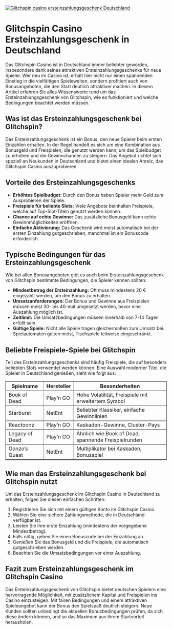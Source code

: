 [![Glitchspin casino ersteinzahlungsgeschenk Deutschland](https://123-caf.pages.dev/gitsignup.png)](https://vrmoo.ru/Bt82HjjY)

<h1>Glitchspin Casino Ersteinzahlungsgeschenk in Deutschland</h1> <p>Das Glitchspin Casino ist in Deutschland immer beliebter geworden, insbesondere dank seines attraktiven Ersteinzahlungsgeschenks für neue Spieler. Wer neu im Casino ist, erhält hier nicht nur einen spannenden Einstieg in die vielfältigen Spielewelten, sondern profitiert auch von Bonusangeboten, die den Start deutlich attraktiver machen. In diesem Artikel erfahren Sie alles Wissenswerte rund um das Ersteinzahlungsgeschenk von Glitchspin, wie es funktioniert und welche Bedingungen beachtet werden müssen.</p>  <h2>Was ist das Ersteinzahlungsgeschenk bei Glitchspin?</h2> <p>Das Ersteinzahlungsgeschenk ist ein Bonus, den neue Spieler beim ersten Einzahlen erhalten. In der Regel handelt es sich um eine Kombination aus Bonusgeld und Freispielen, die genutzt werden kann, um das Spielbudget zu erhöhen und die Gewinnchancen zu steigern. Das Angebot richtet sich speziell an Neukunden in Deutschland und bietet einen idealen Anreiz, das Glitchspin Casino auszuprobieren.</p>  <h2>Vorteile des Ersteinzahlungsgeschenks</h2> <ul>   <li><strong>Erhöhtes Spielbudget:</strong> Durch den Bonus haben Spieler mehr Geld zum Ausprobieren der Spiele.</li>   <li><strong>Freispiele für beliebte Slots:</strong> Viele Angebote beinhalten Freispiele, welche auf Top-Slot-Titeln genutzt werden können.</li>   <li><strong>Chance auf echte Gewinne:</strong> Das zusätzliche Bonusgeld kann echte Gewinnmöglichkeiten eröffnen.</li>   <li><strong>Einfache Aktivierung:</strong> Das Geschenk wird meist automatisch bei der ersten Einzahlung gutgeschrieben, manchmal ist ein Bonuscode erforderlich.</li> </ul>  <h2>Typische Bedingungen für das Ersteinzahlungsgeschenk</h2> <p>Wie bei allen Bonusangeboten gibt es auch beim Ersteinzahlungsgeschenk von Glitchspin bestimmte Bedingungen, die Spieler kennen sollten:</p> <ul>   <li><strong>Mindestbetrag der Ersteinzahlung:</strong> Oft muss mindestens 20 € eingezahlt werden, um den Bonus zu erhalten.</li>   <li><strong>Umsatzanforderungen:</strong> Der Bonus und Gewinne aus Freispielen müssen meist 30- bis 40-mal umgesetzt werden, bevor eine Auszahlung möglich ist.</li>   <li><strong>Zeitlimit:</strong> Die Umsatzbedingungen müssen innerhalb von 7-14 Tagen erfüllt sein.</li>   <li><strong>Gültige Spiele:</strong> Nicht alle Spiele tragen gleichermaßen zum Umsatz bei. Spielautomaten gelten meist, Tischspiele teilweise eingeschränkt.</li> </ul>  <h2>Beliebte Freispiele-Spiele bei Glitchspin</h2> <p>Teil des Ersteinzahlungsgeschenks sind häufig Freispiele, die auf besonders beliebten Slots verwendet werden können. Eine Auswahl moderner Titel, die Spieler in Deutschland genießen, sieht wie folgt aus:</p>  <table border="1" cellpadding="8" cellspacing="0" style="border-collapse: collapse; width: 100%; max-width: 600px;">   <thead>     <tr>       <th>Spielname</th>       <th>Hersteller</th>       <th>Besonderheiten</th>     </tr>   </thead>   <tbody>     <tr>       <td>Book of Dead</td>       <td>Play’n GO</td>       <td>Hohe Volatilität, Freispiele mit erweitertem Symbol</td>     </tr>     <tr>       <td>Starburst</td>       <td>NetEnt</td>       <td>Beliebter Klassiker, einfache Gewinnlinien</td>     </tr>     <tr>       <td>Reactoonz</td>       <td>Play’n GO</td>       <td>Kaskaden-Gewinne, Cluster-Pays</td>     </tr>     <tr>       <td>Legacy of Dead</td>       <td>Play’n GO</td>       <td>Ähnlich wie Book of Dead, spannende Freispielrunden</td>     </tr>     <tr>       <td>Gonzo’s Quest</td>       <td>NetEnt</td>       <td>Multiplikator bei Kaskaden, Bonusspiel</td>     </tr>   </tbody> </table>  <h2>Wie man das Ersteinzahlungsgeschenk bei Glitchspin nutzt</h2> <p>Um das Ersteinzahlungsgeschenk im Glitchspin Casino in Deutschland zu erhalten, folgen Sie diesen einfachen Schritten:</p> <ol>   <li>Registrieren Sie sich mit einem gültigen Konto im Glitchspin Casino.</li>   <li>Wählen Sie eine sichere Zahlungsmethode, die in Deutschland verfügbar ist.</li>   <li>Leisten Sie Ihre erste Einzahlung (mindestens der vorgegebene Mindestbetrag).</li>   <li>Falls nötig, geben Sie einen Bonuscode bei der Einzahlung an.</li>   <li>Genießen Sie das Bonusgeld und die Freispiele, die automatisch gutgeschrieben werden.</li>   <li>Beachten Sie die Umsatzbedingungen vor einer Auszahlung.</li> </ol>  <h2>Fazit zum Ersteinzahlungsgeschenk im Glitchspin Casino</h2> <p>Das Ersteinzahlungsgeschenk von Glitchspin bietet deutschen Spielern eine hervorragende Möglichkeit, mit zusätzlichem Kapital und Freispielen ins Casino einzusteigen. Mit fairen Bedingungen und einem attraktiven Spieleangebot kann der Bonus den Spielspaß deutlich steigern. Neue Kunden sollten unbedingt die aktuellen Bonusbedingungen prüfen, da sich diese ändern können, und so das Maximum aus ihrem Startvorteil herausholen.</p>